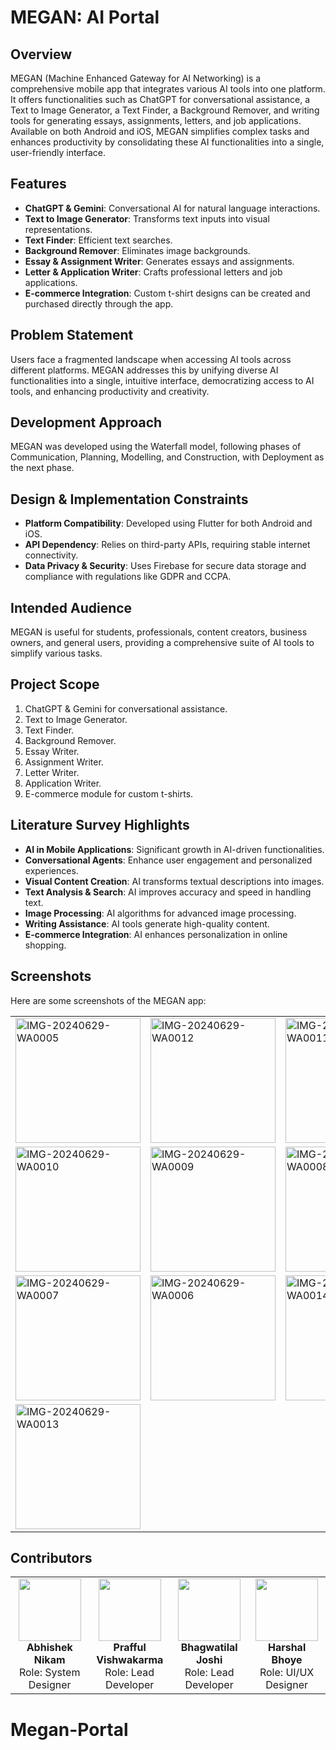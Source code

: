 # MEGAN: AI Portal

## Overview
MEGAN (Machine Enhanced Gateway for AI Networking) is a comprehensive mobile app that integrates various AI tools into one platform. It offers functionalities such as ChatGPT for conversational assistance, a Text to Image Generator, a Text Finder, a Background Remover, and writing tools for generating essays, assignments, letters, and job applications. Available on both Android and iOS, MEGAN simplifies complex tasks and enhances productivity by consolidating these AI functionalities into a single, user-friendly interface.

## Features
- **ChatGPT & Gemini**: Conversational AI for natural language interactions.
- **Text to Image Generator**: Transforms text inputs into visual representations.
- **Text Finder**: Efficient text searches.
- **Background Remover**: Eliminates image backgrounds.
- **Essay & Assignment Writer**: Generates essays and assignments.
- **Letter & Application Writer**: Crafts professional letters and job applications.
- **E-commerce Integration**: Custom t-shirt designs can be created and purchased directly through the app.

## Problem Statement
Users face a fragmented landscape when accessing AI tools across different platforms. MEGAN addresses this by unifying diverse AI functionalities into a single, intuitive interface, democratizing access to AI tools, and enhancing productivity and creativity.

## Development Approach
MEGAN was developed using the Waterfall model, following phases of Communication, Planning, Modelling, and Construction, with Deployment as the next phase. 

## Design & Implementation Constraints
- **Platform Compatibility**: Developed using Flutter for both Android and iOS.
- **API Dependency**: Relies on third-party APIs, requiring stable internet connectivity.
- **Data Privacy & Security**: Uses Firebase for secure data storage and compliance with regulations like GDPR and CCPA.

## Intended Audience
MEGAN is useful for students, professionals, content creators, business owners, and general users, providing a comprehensive suite of AI tools to simplify various tasks.

## Project Scope
1. ChatGPT & Gemini for conversational assistance.
2. Text to Image Generator.
3. Text Finder.
4. Background Remover.
5. Essay Writer.
6. Assignment Writer.
7. Letter Writer.
8. Application Writer.
9. E-commerce module for custom t-shirts.

## Literature Survey Highlights
- **AI in Mobile Applications**: Significant growth in AI-driven functionalities.
- **Conversational Agents**: Enhance user engagement and personalized experiences.
- **Visual Content Creation**: AI transforms textual descriptions into images.
- **Text Analysis & Search**: AI improves accuracy and speed in handling text.
- **Image Processing**: AI algorithms for advanced image processing.
- **Writing Assistance**: AI tools generate high-quality content.
- **E-commerce Integration**: AI enhances personalization in online shopping.

## Screenshots
Here are some screenshots of the MEGAN app:

<table>
  <tr>
    <td><img src="https://github.com/Abhisheknik/Megan.ai/assets/79035081/2ccc1d6a-b2c9-419f-ade4-2572b07b19a8" alt="IMG-20240629-WA0005" width="200"/></td>
    <td><img src="https://github.com/Abhisheknik/Megan.ai/assets/79035081/88abaa61-6fa5-4611-aaca-18461fb32b51" alt="IMG-20240629-WA0012" width="200"/></td>
    <td><img src="https://github.com/Abhisheknik/Megan.ai/assets/79035081/ef270dc4-5275-47a3-9dcd-5595b0885231" alt="IMG-20240629-WA0011" width="200"/></td>
  </tr>
  <tr>
    <td><img src="https://github.com/Abhisheknik/Megan.ai/assets/79035081/93f98f3d-a08d-40ee-9a88-cd2973fffcd5" alt="IMG-20240629-WA0010" width="200"/></td>
    <td><img src="https://github.com/Abhisheknik/Megan.ai/assets/79035081/804f5372-b8e7-456d-8ef0-516ca948fda3" alt="IMG-20240629-WA0009" width="200"/></td>
    <td><img src="https://github.com/Abhisheknik/Megan.ai/assets/79035081/8a6ab584-77b5-4ddb-a6a1-d5fcf7d08d4b" alt="IMG-20240629-WA0008" width="200"/></td>
  </tr>
  <tr>
    <td><img src="https://github.com/Abhisheknik/Megan.ai/assets/79035081/f76f600c-dabe-48dc-854a-f7e609683914" alt="IMG-20240629-WA0007" width="200"/></td>
    <td><img src="https://github.com/Abhisheknik/Megan.ai/assets/79035081/2945e418-2420-4dac-8d45-779b6c8ae965" alt="IMG-20240629-WA0006" width="200"/></td>
    <td><img src="https://github.com/Abhisheknik/Megan.ai/assets/79035081/8139a177-cc3f-4d7c-b275-10e47b48b11d" alt="IMG-20240629-WA0014" width="200"/></td>
  </tr>
  <tr>
    <td><img src="https://github.com/Abhisheknik/Megan.ai/assets/79035081/2a6cfd75-8b75-46b5-9b9d-848f32e5b2b3" alt="IMG-20240629-WA0013" width="200"/></td>
  </tr>
</table>

## Contributors
<table style="width: 100%; text-align: center;">
  <tr>
    <td>
      <img src="https://github.com/Abhisheknik.png" width="100" height="100"><br>
      <b>Abhishek Nikam</b><br>
      Role: System Designer
    </td>
    <td>
      <img src="https://avatars.githubusercontent.com/u/136139952?v=4" width="100" height="100"><br>
      <b>Prafful Vishwakarma</b><br>
      Role: Lead Developer
    </td>
    <td>
      <img src="https://avatars.githubusercontent.com/u/139034588?v=4" width="100" height="100"><br>
      <b>Bhagwatilal Joshi</b><br>
      Role: Lead Developer
    </td>
    <td>
      <img src="https://media.istockphoto.com/id/523761634/photo/cute-panda-bear-climbing-in-tree.jpg?s=612x612&w=0&k=20&c=TxsmORsbuY1LpxQsc6T8fpWJo7lBwncciYhroAr8rXI=" width="100" height="100"><br>
      <b>Harshal Bhoye</b><br>
      Role: UI/UX Designer
    </td>
  </tr>
</table>

# Megan-Portal
